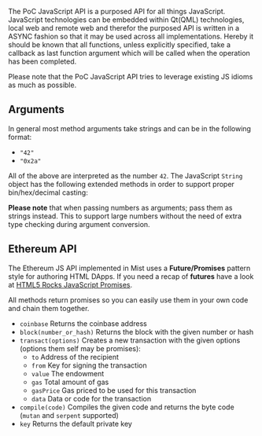 The PoC JavaScript API is a purposed API for all things JavaScript. JavaScript technologies can be embedded within Qt(QML) technologies, local web and remote web and therefor the purposed API is written in a ASYNC fashion so that it may be used across all implementations. Hereby it should be known that all functions, unless explicitly specified, take a callback as last function argument which will be called when the operation has been completed.

Please note that the PoC JavaScript API tries to leverage existing JS idioms as much as possible.

## Arguments

In general most method arguments take strings and can be in the following format:
* `"42"`
* `"0x2a"`

All of the above are interpreted as the number `42`. The JavaScript `String` object has the following extended methods in order to support proper bin/hex/decimal casting:


**Please note** that when passing numbers as arguments; pass them as strings instead. This to support large numbers without the need of extra type checking during argument conversion.

## Ethereum API

The Ethereum JS API implemented in Mist uses a **Future/Promises** pattern style for authoring HTML DApps. 
If you need a recap of **futures** have a look at [HTML5 Rocks JavaScript Promises](http://www.html5rocks.com/en/tutorials/es6/promises/).

All methods return promises so you can easily use them in your own code and chain them together.

* `coinbase` Returns the coinbase address
* `block(number_or_hash)` Returns the block with the given number or hash
* `transact(options)` Creates a new transaction with the given options (options them self may be promises):
  * `to` Address of the recipient
  * `from` Key for signing the transaction
  * `value` The endowment
  * `gas` Total amount of gas
  * `gasPrice` Gas priced to be used for this transaction
  * `data` Data or code for the transaction
* `compile(code)` Compiles the given code and returns the byte code (`mutan` and `serpent` supported)
* `key` Returns the default private key
